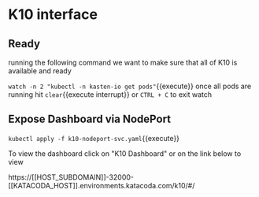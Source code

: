 # K10 interface

## Ready
running the following command we want to make sure that all of K10 is available and ready

`watch -n 2 "kubectl -n kasten-io get pods"`{{execute}}
once all pods are running hit `clear`{{execute interrupt}} or `CTRL + C` to exit watch

## Expose Dashboard via NodePort

`kubectl apply -f k10-nodeport-svc.yaml`{{execute}}

To view the dashboard click on "K10 Dashboard" or on the link below to view

https://[[HOST_SUBDOMAIN]]-32000-[[KATACODA_HOST]].environments.katacoda.com/k10/#/

